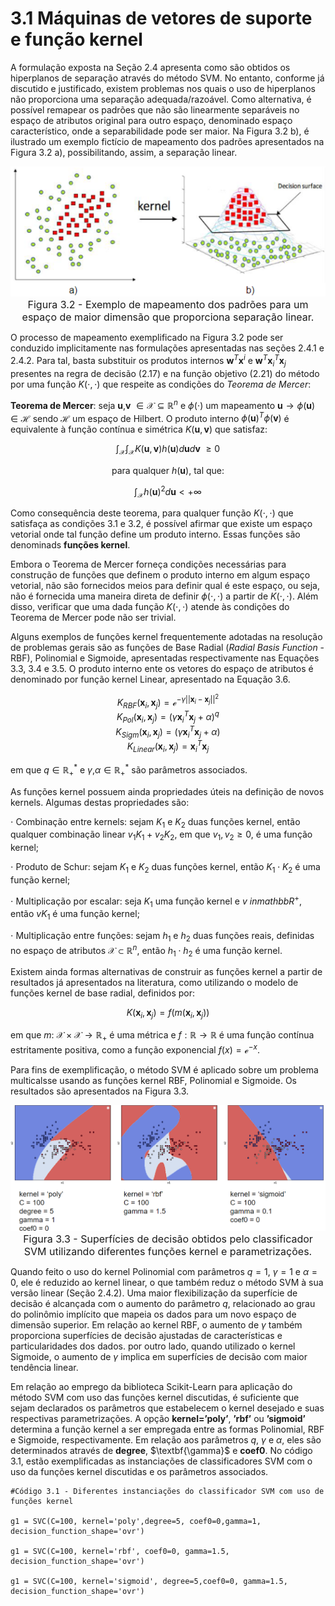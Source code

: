 <style>
    legend {
        font-size: 16px;
    }
    main {
        text-align: justify;
    }
</style>

# 3.1 Máquinas de vetores de suporte e função kernel

A formulação exposta na Seção 2.4 apresenta como são obtidos os hiperplanos de separação através do método SVM. No entanto, conforme já discutido e justificado, existem problemas nos quais o uso de hiperplanos não proporciona uma separação adequada/razoável. Como alternativa, é possível remapear os padrões que não são linearmente separáveis no espaço de atributos original para outro espaço, denominado espaço característico, onde a separabilidade pode ser maior. Na Figura 3.2 b), é ilustrado um exemplo fictício de mapeamento dos padrões apresentados na Figura 3.2 a), possibilitando, assim, a separação linear.

<div align="center"> 

![figura32](images/figura32.png "figura 3.2") <legend>Figura 3.2 - Exemplo de mapeamento dos padrões para um espaço de maior dimensão que proporciona separação linear.</legend> </div>


O processo de mapeamento exemplificado na Figura 3.2 pode ser conduzido implicitamente nas formulações apresentadas nas seções 2.4.1 e 2.4.2. Para tal, basta substituir os produtos internos $\textbf{w}^{T}\textbf{x}^{i}$ e $\textbf{w}^{T}\textbf{x}_{i}^{T}\textbf{x}_{j}$ presentes na regra de decisão (2.17) e na função objetivo (2.21) do método por uma função $K(\cdot,\cdot)$ que respeite as condições do $\textit{Teorema de Mercer}$:

$\textbf{Teorema de Mercer}$: seja $\textbf{u}$,$\textbf{v}$ $\in \mathcal{X} \subseteq \mathbb{R}^{n}$ e $\phi(\cdot)$ um mapeamento $\textbf{u}→\phi(\textbf{u})\in \mathcal{H}$ sendo $\mathcal{H}$ um espaço de Hilbert. O produto interno $\phi(\textbf{u})^{T}\phi(\textbf{v})$ é equivalente à função contínua e simétrica $K(\textbf{u},\textbf{v})$ que satisfaz:

<div align="center">

$\begin{equation}
\int_{\mathcal{X}}\int_{\mathcal{X}}K(\textbf{u},\textbf{v})h(\textbf{u})d\textbf{u}d\textbf{v} \ \geq 0 \tag{3.1}
\end{equation}$

para qualquer $h(\textbf{u})$, tal que:

$\begin{equation}
\int_{\mathcal{X}}h(\textbf{u})^{2}d\textbf{u}<+∞ \tag{3.2}
\end{equation}$ </div>

Como consequência deste teorema, para qualquer função $K(\cdot,\cdot)$ que satisfaça as condições 3.1 e 3.2, é possível afirmar que existe um espaço vetorial onde tal função define um produto interno. Essas funções são denominads $\textbf{funções kernel}$.

Embora o Teorema de Mercer forneça condições necessárias para construção de funções que definem o produto interno em algum espaço vetorial, não são fornecidos meios para definir qual é este espaço, ou seja, não é fornecida uma maneira direta de definir  $\phi(\cdot,\cdot)$ a partir de $K(\cdot,\cdot)$. Além disso, verificar que uma dada função $K(\cdot,\cdot)$ atende às condições do Teorema de Mercer pode não ser trivial.

Alguns exemplos de funções kernel frequentemente adotadas na resolução de problemas gerais são as funções de Base Radial ($\textit{Radial Basis Function}$ - RBF), Polinomial e Sigmoide, apresentadas respectivamente nas Equações 3.3, 3.4 e 3.5. O produto interno ente os vetores do espaço de atributos é denominado por função kernel Linear, apresentado na Equação 3.6.

<div align="center">

$\begin{equation}
K_{RBF}(\textbf{x}_{i},\textbf{x}_{j}) = \mathcal{e}^{-γ||\textbf{x}_{i}-\textbf{x}_{j}||^{2}} \tag{3.3}
\end{equation}$
\
$\begin{equation}
K_{Pol}(\textbf{x}_{i},\textbf{x}_{j}) = (\gamma \textbf{x}_{i}^{T}\textbf{x}_{j} + α)^{q} \tag{3.4}
\end{equation}$
\
$\begin{equation}
K_{Sigm}(\textbf{x}_{i},\textbf{x}_{j}) = (\gamma \textbf{x}_{i}^{T}\textbf{x}_{j} + α) \tag{3.4}
\end{equation}$
\
$\begin{equation}
K_{Linear}(\textbf{x}_{i},\textbf{x}_{j}) = \textbf{x}_{i}^{T}\textbf{x}_{j} \tag{3.5}
\end{equation}$ </div>

em que $q \in \mathbb{R}^{*}_{+}$ e $\gamma$,$\alpha \in \mathbb{R}^{*}_{+}$ são parâmetros associados.

As funções kernel possuem ainda propriedades úteis na definição de novos kernels. Algumas destas propriedades são:

  $\cdot$ Combinação entre kernels: sejam $K_{1}$ e $K_{2}$ duas funções kernel, então qualquer combinação linear $v_{1}K_{1} + v_{2}K_{2}$, em que $v_{1},v_{2}\geq 0$, é uma função kernel;
  
  $\cdot$ Produto de Schur: sejam $K_{1}$ e $K_{2}$ duas funções kernel, então $K_{1}\cdot K_{2}$ é uma função kernel;
  
  $\cdot$ Multiplicação por escalar: seja $K_{1}$ uma função kernel e $v \ in mathbb{R}^{+}$, então $vK_{1}$ é uma função kernel;
  
  $\cdot$ Multiplicação entre funções: sejam $h_{1}$ e $h_{2}$ duas funções reais, definidas no espaço de atributos $\mathcal{X} ⊂ \mathbb{R}^{n}$, então $h_{1}\cdot h_{2}$ é uma função kernel.

Existem ainda formas alternativas de construir as funções kernel a partir de resultados já apresentados na literatura, como utilizando o modelo de funções kernel de base radial, definidos por:

<div align="center">

$\begin{equation}
K(\textbf{x}_{i},\textbf{x}_{j}) = f(m(\textbf{x}_{i},\textbf{x}_{j})) \tag{3.6}
\end{equation}$ </div>

em que $m: \ \mathcal{X} \times \mathcal{X} → \mathbb{R}_{+}$ é uma métrica e $f: \mathbb{R} → \mathbb{R}$ é uma função contínua estritamente positiva, como a função exponencial $f(x) = \mathcal{e}^{-x}$.

Para fins de exemplificação, o método SVM é aplicado sobre um problema multicalsse usando as funções kernel RBF, Polinomial e Sigmoide. Os resultados são apresentados na Figura 3.3.

<div align="center"> 

![figura33](images/figura33.png "figura 3.3") <legend>Figura 3.3 - Superfícies de decisão obtidos pelo classificador SVM utilizando diferentes funções kernel e parametrizações.</legend> </div>

Quando feito o uso do kernel Polinomial com parâmetros $q=1$, $\gamma = 1$ e $\alpha = 0$, ele é reduzido ao kernel linear, o que também reduz o método SVM à sua versão linear (Seção 2.4.2). Uma maior flexibilização da superfície de decisão é alcançada com o aumento do parâmetro $q$, relacionado ao grau do polinômio implícito que mapeia os dados para um novo espaço de dimensão superior. Em relação ao kernel RBF, o aumento de $\gamma$ também proporciona superfícies de decisão ajustadas de características e particularidades dos dados. por outro lado, quando utilizado o kernel Sigmoide, o aumento de $\gamma$ implica em superfícies de decisão com maior tendência linear.

Em relação ao emprego da biblioteca Scikit-Learn para aplicação do método SVM com uso das funções kernel discutidas, é suficiente que sejam declarados os parâmetros que estabelecem o kernel desejado e suas respectivas parametrizações. A opção $\textbf{kernel='poly'}$, $\textbf{'rbf'}$ ou $\textbf{'sigmoid'}$ determina a função kernel a ser empregada entre as formas Polinomial, RBF e Sigmoide, respectivamente. Em relação aos parâmetros $q$, $\gamma$ e $\alpha$, eles são determinados através de $\textbf{degree}$, $\textbf{\gamma}$ e $\textbf{coef0}$. No código 3.1, estão exemplificadas as instanciações de classificadores SVM com o uso da funções kernel discutidas e os parâmetros associados.

```
#Código 3.1 - Diferentes instanciações do classificador SVM com uso de funções kernel

g1 = SVC(C=100, kernel='poly',degree=5, coef0=0,gamma=1, decision_function_shape='ovr')

g1 = SVC(C=100, kernel='rbf', coef0=0, gamma=1.5, decision_function_shape='ovr')

g1 = SVC(C=100, kernel='sigmoid', degree=5,coef0=0, gamma=1.5, decision_function_shape='ovr')
```